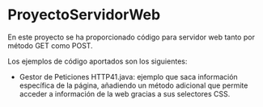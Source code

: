 # ProyectoServidorWeb

En este proyecto se ha proporcionado código para servidor web tanto por método GET como POST.

Los ejemplos de código aportados son los siguientes:

  - Gestor de Peticiones HTTP41.java: ejemplo que saca información específica de la página, añadiendo un método adicional que permite acceder a información de la web gracias a sus selectores CSS.
